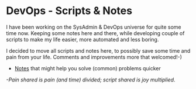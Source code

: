 # DevOps - Scripts &amp; Notes

I have been working on the SysAdmin &amp; DevOps universe for quite some time now. Keeping some notes here and there, while developing couple of scripts to make my life easier, more automated and less boring.

I decided to move all scripts and notes here, to possibly save some time and pain from your life. Comments and improvements more that welcomed!-)

  - [Notes](Notes) that might help you solve (common) problems quicker

_-Pain shared is pain (and time) divided; script shared is joy multiplied._
